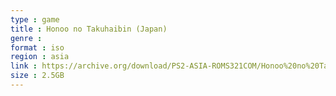 ```yaml
---
type : game
title : Honoo no Takuhaibin (Japan)
genre : 
format : iso
region : asia
link : https://archive.org/download/PS2-ASIA-ROMS321COM/Honoo%20no%20Takuhaibin%20%28Japan%29.7z
size : 2.5GB
---
```


